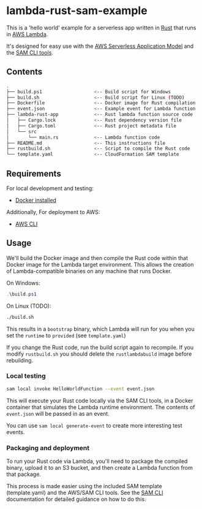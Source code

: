 # lambda-rust-sam-example

This is a 'hello world' example for a serverless app written in
[Rust](https://www.rust-lang.org/) that runs in 
[AWS Lambda](https://aws.amazon.com/lambda/).

It's designed for easy use with the
[AWS Serverless Application Model](https://github.com/awslabs/serverless-application-model)
and the [SAM CLI tools](https://github.com/awslabs/aws-sam-cli).

## Contents

```bash
.
├── build.ps1                   <-- Build script for Windows
├── build.sh                    <-- Build script for Linux (TODO)
├── Dockerfile                  <-- Docker image for Rust compilation
├── event.json                  <-- Example event for Lambda function
├── lambda-rust-app             <-- Rust lambda function source code
│   ├── Cargo.lock              <-- Rust dependency version file   
│   ├── Cargo.toml              <-- Rust project metadata file
│   └── src                 
│       └── main.rs             <-- Lambda function code
├── README.md                   <-- This instructions file
├── rustbuild.sh                <-- Script to compile the Rust code
└── template.yaml               <-- CloudFormation SAM template
```

## Requirements

For local development and testing:
* [Docker installed](https://www.docker.com/community-edition)

Additionally, For deployment to AWS:
* [AWS CLI](https://aws.amazon.com/cli/)

## Usage

We'll build the Docker image and then compile the Rust code within
that Docker image for the Lambda target environment. This allows
the creation of Lambda-compatible binaries on any machine that runs
Docker.

On Windows:

```powershell
.\build.ps1
```

On Linux (TODO):

```bash
./build.sh
```

This results in a `bootstrap` binary, which Lambda will run for
you when you set the `runtime` to `provided` (see `template.yaml`)

If you change the Rust code, run the build script again to recompile.
If you modify `rustbuild.sh` you should delete the `rustlambdabuild`
image before rebuilding.

### Local testing

```bash
sam local invoke HelloWorldFunction --event event.json
```

This will execute your Rust code locally via the SAM CLI tools,
in a Docker container that simulates the Lambda runtime environment.
The contents of `event.json` will be passed in as an event.

You can use `sam local generate-event` to create more interesting
test events.

### Packaging and deployment

To run your Rust code via Lambda, you'll need to package the
compiled binary, upload it to an S3 bucket, and then create
a Lambda function from that package.  

This process is made easier using the included SAM template
(template.yaml) and the AWS/SAM CLI tools. See the
[SAM CLI](https://github.com/awslabs/aws-sam-cli)
documentation for detailed guidance on how to do this.
